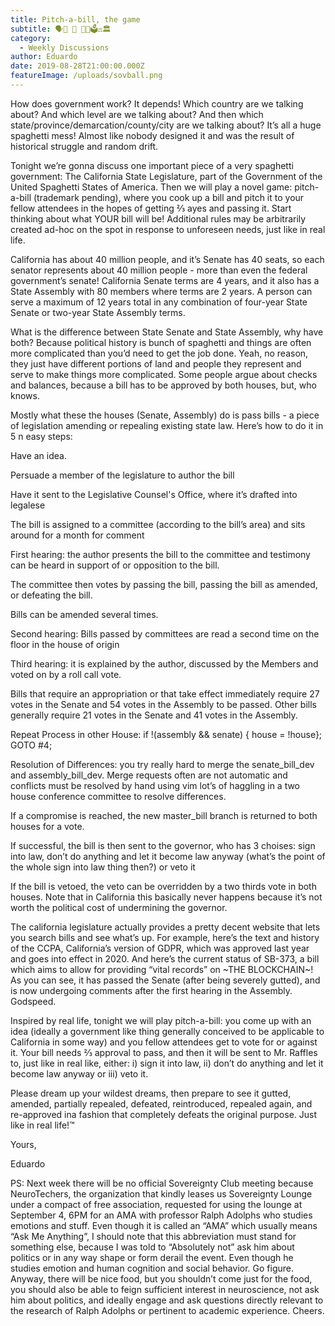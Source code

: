 ```yaml
---
title: Pitch-a-bill, the game
subtitle: 🗣️📣 🎤 🧾💵🗳️⚖️🏛️
category:
  - Weekly Discussions
author: Eduardo
date: 2019-08-28T21:00:00.000Z
featureImage: /uploads/sovball.png
---
```

How does government work? It depends! Which country are we talking about? And which level are we talking about? And then which state/province/demarcation/county/city are we talking about? It’s all a huge spaghetti mess! Almost like nobody designed it and was the result of historical struggle and random drift.


Tonight we’re gonna discuss one important piece of a very spaghetti government: The California State Legislature, part of the Government of the United Spaghetti States of America. Then we will play a novel game: pitch-a-bill (trademark pending), where you cook up a bill and pitch it to your fellow attendees in the hopes of getting ⅔ ayes and passing it. Start thinking about what YOUR bill will be! Additional rules may be arbitrarily created ad-hoc on the spot in response to unforeseen needs, just like in real life. 


California has about 40 million people, and it’s Senate has 40 seats, so each senator represents about 40 million people - more than even the federal government’s senate! California Senate terms are 4 years, and it also has a State Assembly with 80 members where terms are 2 years. A person can serve a maximum of 12 years total in any combination of four-year State Senate or two-year State Assembly terms.

What is the difference between State Senate and State Assembly, why have both? Because political history is bunch of spaghetti and things are often more complicated than you’d need to get the job done. Yeah, no reason, they just have different portions of land and people they represent and serve to make things more complicated. Some people argue about checks and balances, because a bill has to be approved by both houses, but, who knows.


Mostly what these the houses (Senate, Assembly) do is pass bills - a piece of legislation amending or repealing existing state law. Here’s how to do it in 5 n easy steps:


Have an idea. 

Persuade a member of the legislature to author the bill

Have it sent to the Legislative Counsel's Office, where it’s drafted into legalese

The bill is assigned to a committee (according to the bill’s area) and sits around for a month for comment

First hearing:  the author presents the bill to the committee and testimony can be heard in support of or opposition to the bill. 

The committee then votes by passing the bill, passing the bill as amended, or defeating the bill. 

Bills can be amended several times.

Second hearing: Bills passed by committees are read a second time on the floor in the house of origin

Third hearing: it is explained by the author, discussed by the Members and voted on by a roll call vote. 

 Bills that require an appropriation or that take effect immediately require 27 votes in the Senate and 54 votes in the Assembly to be passed. Other bills generally require 21 votes in the Senate and 41 votes in the Assembly. 

Repeat Process in other House: if !(assembly && senate) { house = !house}; GOTO #4;

Resolution of Differences: you try really hard to merge the senate_bill_dev and assembly_bill_dev. Merge requests often are not automatic and conflicts must be resolved by hand using vim lot’s of haggling in a two house conference committee to resolve differences. 

 If a compromise is reached, the new master_bill branch is returned to both houses for a vote.

 If successful, the bill is then sent to the governor, who has 3 choises: sign into law, don’t do anything and let it become law anyway (what’s the point of the whole sign into law thing then?) or veto it

 If the bill is vetoed, the veto can be overridden  by a two thirds vote in both houses. Note that in California this basically never happens because it’s not worth the political cost of undermining the governor.


The california legislature actually provides a pretty decent website that lets you search bills and see what’s up. For example, here’s the text and history of the CCPA, California’s version of GDPR, which was approved last year and goes into effect in 2020. And here’s the current status of SB-373, a bill which aims to allow for providing “vital records” on ~THE BLOCKCHAIN~! As you can see, it has passed the Senate (after being severely gutted), and is now undergoing comments after the first hearing in the Assembly. Godspeed.


Inspired by real life, tonight we will play pitch-a-bill: you come up with an idea (ideally a government like thing generally conceived to be applicable to California in some way) and you fellow attendees get to vote for or against it. Your bill needs ⅔ approval to pass, and then it will be sent to Mr. Raffles to, just like in real like, either: i) sign it into law, ii) don’t do anything and let it become law anyway or iii) veto it. 


Please dream up your wildest dreams, then prepare to see it gutted, amended, partially repealed, defeated, reintroduced, repealed again, and re-approved ina  fashion that completely defeats the original purpose. Just like in real life!™ 


Yours,


Eduardo



PS: Next week there will be no official Sovereignty Club meeting because NeuroTechers, the organization that kindly leases us Sovereignty Lounge under a compact of free association, requested for using the lounge at September 4, 6PM for an AMA with professor Ralph Adolphs who studies emotions and stuff. Even though it is called an “AMA” which usually means “Ask Me Anything”, I should note that this abbreviation must stand for something else, because I was told to “Absolutely not” ask him about politics or in any way shape or form derail the event. Even though he studies emotion and human cognition and social behavior. Go figure. Anyway, there will be nice food, but you shouldn’t come just for the food, you should also be able to feign sufficient interest in neuroscience, not ask him about politics, and ideally engage and ask questions directly relevant to the research of Ralph Adolphs or pertinent to academic experience. Cheers.